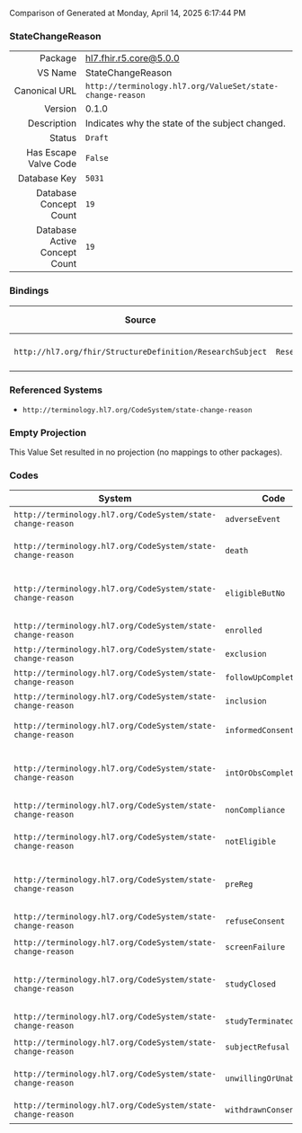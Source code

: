 Comparison of 
Generated at Monday, April 14, 2025 6:17:44 PM

### StateChangeReason

|      |     |
| ---: | --- |
| Package | hl7.fhir.r5.core@5.0.0 |
| VS Name | StateChangeReason |
| Canonical URL | `http://terminology.hl7.org/ValueSet/state-change-reason` |
| Version | 0.1.0 |
| Description | Indicates why the state of the subject changed. |
| Status | `Draft` |
| Has Escape Valve Code | `False` |
| Database Key | `5031` |
| Database Concept Count | `19` |
| Database Active Concept Count | `19` |
### Bindings

| Source | Element | Binding | Strength | Element Short |
| ------ | ------- | ------- | -------- | ------------- |
| `http://hl7.org/fhir/StructureDefinition/ResearchSubject` | `ResearchSubject.progress.reason` | `http://terminology.hl7.org/ValueSet/state-change-reason` | `Example` | State change reason |

### Referenced Systems

* `http://terminology.hl7.org/CodeSystem/state-change-reason`
### Empty Projection

This Value Set resulted in no projection (no mappings to other packages).

### Codes

| System | Code | Display |
| ------ | ---- | ------- |
| `http://terminology.hl7.org/CodeSystem/state-change-reason` | `adverseEvent` | adverse event |
| `http://terminology.hl7.org/CodeSystem/state-change-reason` | `death` | death (adverse event) |
| `http://terminology.hl7.org/CodeSystem/state-change-reason` | `eligibleButNo` | eligible but unwilling or unable to participate |
| `http://terminology.hl7.org/CodeSystem/state-change-reason` | `enrolled` | enrolled or registered |
| `http://terminology.hl7.org/CodeSystem/state-change-reason` | `exclusion` | exclusion |
| `http://terminology.hl7.org/CodeSystem/state-change-reason` | `followUpComplete` | follow-up complete |
| `http://terminology.hl7.org/CodeSystem/state-change-reason` | `inclusion` | inclusion |
| `http://terminology.hl7.org/CodeSystem/state-change-reason` | `informedConsentSigned` | Informed consent signed |
| `http://terminology.hl7.org/CodeSystem/state-change-reason` | `intOrObsComplete` | intervention or observation complete |
| `http://terminology.hl7.org/CodeSystem/state-change-reason` | `nonCompliance` | non-compliance |
| `http://terminology.hl7.org/CodeSystem/state-change-reason` | `notEligible` | did not meet eligibility criteria |
| `http://terminology.hl7.org/CodeSystem/state-change-reason` | `preReg` | pre-registered or slot reserved |
| `http://terminology.hl7.org/CodeSystem/state-change-reason` | `refuseConsent` | refuse consent |
| `http://terminology.hl7.org/CodeSystem/state-change-reason` | `screenFailure` | screen failure |
| `http://terminology.hl7.org/CodeSystem/state-change-reason` | `studyClosed` | study permanently closed to accrual |
| `http://terminology.hl7.org/CodeSystem/state-change-reason` | `studyTerminated` | study terminated |
| `http://terminology.hl7.org/CodeSystem/state-change-reason` | `subjectRefusal` | subject refusal |
| `http://terminology.hl7.org/CodeSystem/state-change-reason` | `unwillingOrUnable` | unwilling or unable to participate |
| `http://terminology.hl7.org/CodeSystem/state-change-reason` | `withdrawnConsent` | withdrawn consent |

